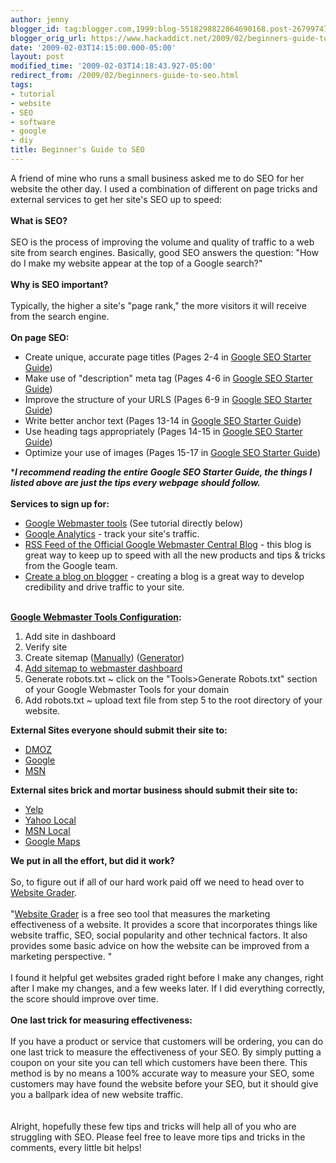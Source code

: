 ```yaml
---
author: jenny
blogger_id: tag:blogger.com,1999:blog-5518298822864690168.post-2679974798453030440
blogger_orig_url: https://www.hackaddict.net/2009/02/beginners-guide-to-seo.html
date: '2009-02-03T14:15:00.000-05:00'
layout: post
modified_time: '2009-02-03T14:18:43.927-05:00'
redirect_from: /2009/02/beginners-guide-to-seo.html
tags:
- tutorial
- website
- SEO
- software
- google
- diy
title: Beginner's Guide to SEO
---
```


A friend of mine who runs a small business asked me to do SEO for her website the other day. I used a combination of different on page tricks and external services to get her site's SEO up to speed:<br/><span style="font-weight: bold;"><br/>What is SEO?<br/><br/></span><span>SEO is the process of improving the volume and quality of traffic to a web site from search engines.   </span><span>Basically, good SEO answers the question: "How do I make my website appear at the top of a Google search?"</span><span style="font-weight: bold;"><br/><br/>Why is SEO important?<br/><br/></span><span>Typically, the higher a site's "page rank," the more visitors it will receive from the search engine. </span><br/><span style="font-weight: bold;"><br/>On page SEO:</span><br/><ul><li>Create unique, accurate page titles (Pages  2-4 in <a href="http://www.google.com/webmasters/docs/search-engine-optimization-starter-guide.pdf">Google SEO Starter Guide</a>)<br/></li><li>Make use of "description" meta tag (Pages  4-6 in <a href="http://www.google.com/webmasters/docs/search-engine-optimization-starter-guide.pdf">Google SEO Starter Guide</a>)</li><li>Improve the structure of your URLS (Pages  6-9 in <a href="http://www.google.com/webmasters/docs/search-engine-optimization-starter-guide.pdf">Google SEO Starter Guide</a>)</li><li>Write better anchor text (Pages  13-14 in <a href="http://www.google.com/webmasters/docs/search-engine-optimization-starter-guide.pdf">Google SEO Starter Guide</a>)</li><li>Use heading tags appropriately (Pages  14-15 in <a href="http://www.google.com/webmasters/docs/search-engine-optimization-starter-guide.pdf">Google SEO Starter Guide</a>)</li><li>Optimize your use of images (Pages  15-17 in <a href="http://www.google.com/webmasters/docs/search-engine-optimization-starter-guide.pdf">Google SEO Starter Guide</a>)</li></ul>****I recommend reading the entire Google SEO Starter Guide, the things I listed above are just the tips every webpage should follow.***<br/><br/><span style="font-weight: bold;">Services to sign up for:</span><a href="https://www.google.com/webmasters/tools/"><br/></a><ul><li><a href="https://www.google.com/webmasters/tools/">Google Webmaster tools</a> (See tutorial directly below)<a href="https://www.google.com/webmasters/tools/"><br/></a></li><li><a href="http://www.google.com/analytics">Google Analytics</a> - track your site's traffic.<a href="http://www.google.com/analytics"><br/></a></li><li><a href="http://feedproxy.google.com/blogspot/amDG">RSS Feed of the Official Google Webmaster Central Blog</a> - this blog is great way to keep up to speed with all the new products and tips &amp; tricks from the Google team.<a href="http://feedproxy.google.com/blogspot/amDG"><br/></a></li><li><a href="http://www.blogger.com/">Create a blog on blogger</a> - creating a blog is a great way to develop credibility and drive traffic to your site.<br/></li></ul><br/><a href="https://www.google.com/webmasters/tools/" style="font-weight: bold;">Google Webmaster Tools Configuration</a><span style="font-weight: bold;">:</span><br/><ol><li>Add site in dashboard</li><li>Verify site</li><li>Create sitemap (<a href="http://www.google.com/support/webmasters/bin/answer.py?answer=34657">Manually</a>) (<a href="http://www.google.com/support/webmasters/bin/answer.py?answer=34634">Generator</a>)<br/></li><li><a href="http://www.google.com/support/webmasters/bin/answer.py?answer=34575&amp;cbid=wjaplg93a4q2&amp;src=cb&amp;lev=answer">Add sitemap to webmaster dashboard</a><br/></li><li>Generate robots.txt ~ click on the "Tools&gt;Generate Robots.txt" section of your Google Webmaster Tools for your domain<br/></li><li>Add robots.txt ~ upload text file from step 5 to the root directory of your website.<br/></li></ol><span style="font-weight: bold;">External Sites everyone should submit their site to:</span><br/><ul><li><a href="http://www.dmoz.org/">DMOZ</a></li><li><a href="http://www.google.com/addurl/?continue=/addurl">Google</a></li><li><a href="http://search.live.com/docs/submit.aspx">MSN</a></li></ul><span style="font-weight: bold;">External sites brick and mortar business should submit their site to:</span><br/><ul><li><a href="https://biz.yelp.com/signup/">Yelp</a></li><li><a href="http://listings.local.yahoo.com/csubmit/index.php">Yahoo Local</a></li><li><a href="https://ssl.search.live.com/listings/ListingCenter.aspx">MSN Local</a><br/></li><li><a href="http://www.google.com/local/add/">Google Maps</a></li></ul><span style="font-weight: bold;">We put in all the effort, but did it work?</span><br/><br/>So, to figure out if all of our hard work paid off we need to head over to <a href="http://website.grader.com/">Website Grader</a>.<br/><br/>"<a href="http://website.grader.com/">Website Grader</a> is a free seo tool that measures the marketing effectiveness of a website. It provides a score that incorporates things like website traffic, SEO, social popularity and other technical factors. It also provides some basic advice on how the website can be improved from a marketing perspective. "<br/><br/>I found it helpful get websites graded right before I make any changes, right after I make my changes, and a few weeks later.  If I did everything correctly, the score should improve over time.<br/><br/><span style="font-weight: bold;">One last trick for measuring effectiveness:</span><br/><br/>If you have a product or service that customers will be ordering, you can do one last trick to measure the effectiveness of your SEO.  By simply putting a coupon on your site you can tell which customers have been there.  This method is by no means a 100% accurate way to measure your SEO, some customers may have found the website before your SEO, but it should give you a ballpark idea of new website traffic.<br/><br/><br/>Alright, hopefully these few tips and tricks will help all of you who are struggling with SEO.  Please feel free to leave more tips and tricks in the comments, every little bit helps!